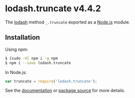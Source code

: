 # lodash.truncate v4.4.2

The [lodash](https://lodash.com/) method `_.truncate` exported as a [Node.js](https://nodejs.org/) module.

## Installation

Using npm:

```bash
$ {sudo -H} npm i -g npm
$ npm i --save lodash.truncate
```

In Node.js:

```js
var truncate = require('lodash.truncate');
```

See the [documentation](https://lodash.com/docs#truncate)
or [package source](https://github.com/lodash/lodash/blob/4.4.2-npm-packages/lodash.truncate) for more details.
